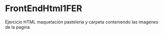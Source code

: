 # FrontEndHtml1FER
Ejercicio HTML maquetación pasteleria
y carpeta conteniendo las imagenes de la pagina
